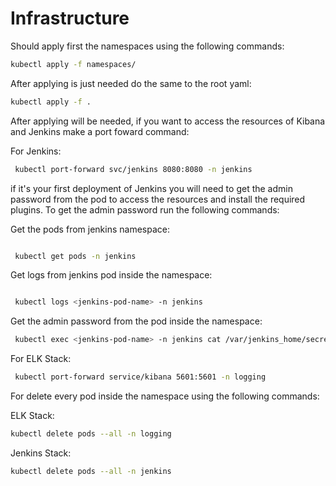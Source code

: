 # Infrastructure

Should apply first the namespaces using the following commands:

```bash	
kubectl apply -f namespaces/
```

After applying is just needed do the same to the root yaml:

```bash	
kubectl apply -f .
```

After applying will be needed, if you want to access the resources of Kibana and Jenkins make a port foward command:

For Jenkins:
```bash
 kubectl port-forward svc/jenkins 8080:8080 -n jenkins
``` 
if it's your first deployment of Jenkins you will need to get the admin password from the pod to access the resources and install the required plugins. To get the admin password run the following commands:

Get the pods from jenkins namespace:

```bash

 kubectl get pods -n jenkins

``` 

Get logs from jenkins pod inside the namespace:
```bash

 kubectl logs <jenkins-pod-name> -n jenkins

``` 
Get the admin password from the pod inside the namespace:
```bash
 kubectl exec <jenkins-pod-name> -n jenkins cat /var/jenkins_home/secrets/initialAdminPassword

``` 

For ELK Stack:
```bash
 kubectl port-forward service/kibana 5601:5601 -n logging
``` 


For delete every pod inside the namespace using the following commands:


ELK Stack:
```bash
kubectl delete pods --all -n logging
``` 

Jenkins Stack:
```bash
kubectl delete pods --all -n jenkins
``` 
